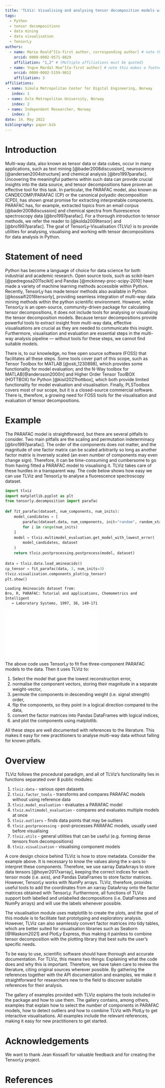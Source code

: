 ```yaml
---
title: 'TLViz: Visualising and analysing tensor decomposition models with Python'
tags:
  - Python
  - tensor decompositions
  - data mining
  - data visualisation
  - TensorLy
authors:
  - name: Marie Roald^[Co-first author, corresponding author] # note this makes a footnote saying 'Co-first author'
    orcid: 0000-0002-9571-8829
    affiliation: "1,2" # (Multiple affiliations must be quoted)
  - name: Yngve Mardal Moe^[Co-first author] # note this makes a footnote saying 'Co-first author'
    orcid: 0000-0002-5159-9012
    affiliation: 3
affiliations:
 - name: Simula Metropolitan Center for Digital Engineering, Norway
   index: 1
 - name: Oslo Metropolitan University, Norway
   index: 2
 - name: Independent Researcher, Norway
   index: 3
date: 14. May 2022
bibliography: paper.bib
---
```


# Introduction

Multi-way data, also known as tensor data or data cubes, occur in many applications, such as text mining [@bader2008discussion], neuroscience [@andersen2004structure] and chemical analysis [@bro1997parafac]. Uncovering the meaningful patterns within such data can provide crucial insights into the data source, and tensor decompositions have proven an effective tool for this task. In particular, the PARAFAC model, also known as CANDECOMP/PARAFAC (CP) or the canonical polyadic decomposition (CPD), has shown great promise for extracting interpretable components. PARAFAC has, for example, extracted topics from an email corpus [@bader2008discussion] and chemical spectra from fluorescence spectroscopy data [@bro1997parafac]. For a thorough introduction to tensor methods, we refer the reader to [@kolda2009tensor] and [@bro1997parafac]. The goal of TensorLy-Visualisation (TLViz) is to provide utilities for analysing, visualising and working with tensor decompositions for data analysis in Python.

# Statement of need

Python has become a language of choice for data science for both industrial and academic research. Open source tools, such as scikit-learn [@pedregosa2011scikit] and Pandas [@mckinney-proc-scipy-2010] have made a variety of machine learning methods accessible within Python. Recently, TensorLy has made tensor methods also available in Python [@kossaifi2016tensorly], providing seamless integration of multi-way data mining methods within the python scientific environment. However, while TensorLy is an open-source, community-driven package for calculating tensor decompositions, it does not include tools for analysing or visualising the tensor decomposition models. Because tensor decompositions provide powerful tools to extract insight from multi-way data, effective visualisations are crucial as they are needed to communicate this insight. Furthermore, visualisation and evaluation are essential steps in the multi-way analysis pipeline — without tools for these steps, we cannot find suitable models.

There is, to our knowledge, no free open source software (FOSS) that facilitates all these steps. Some tools cover part of this scope, such as Tensor Toolbox for MATLAB [@osti_1230898], which provides some functionality for model evaluation; and the N-Way toolbox for MATLAB[@andersson2000n] and Higher Order Tensor ToolBOX (HOTTBOX) for Python [@kisil2021hottbox], which both provide limited functionality for model evaluation and visualisation. Finally, PLSToolbox covers most of our scope, but it is a closed-source commercial software. There is, therefore, a growing need for FOSS tools for the visualisation and evaluation of tensor decompositions.

# Example

The PARAFAC model is straightforward, but there are several pitfalls to consider. Two main pitfalls are the scaling and permutation indeterminacy [@bro1997parafac]. The order of the components does not matter, and the magnitude of one factor matrix can be scaled arbitrarily so long as another factor matrix is inversely scaled (an even number of components may even change sign). Therefore, it can be time-consuming and cumbersome to go from having fitted a PARAFAC model to visualising it. TLViz takes care of these hurdles in a transparent way. The code below shows how easy we can use TLViz and TensorLy to analyse a fluorescence spectroscopy dataset.

```python
import tlviz
import matplotlib.pyplot as plt
from tensorly.decomposition import parafac

def fit_parafac(dataset, num_components, num_inits):
    model_candidates = [
        parafac(dataset.data, num_components, init="random", random_state=i)
        for i in range(num_inits)
    ]
    model = tlviz.multimodel_evaluation.get_model_with_lowest_error(
        model_candidates, dataset
    )
    return tlviz.postprocessing.postprocess(model, dataset)

data = tlviz.data.load_aminoacids()
cp_tensor = fit_parafac(data, 3, num_inits=3)
tlviz.visualisation.components_plot(cp_tensor)
plt.show()
```

```raw
Loading Aminoacids dataset from:
Bro, R, PARAFAC: Tutorial and applications, Chemometrics and Intelligent
   ↩ Laboratory Systems, 1997, 38, 149-171
```

![An example figure showing the component vectors of a three-component PARAFAC model fitted to a fluorescence spectroscopy dataset](paper_demo.pdf)

The above code uses TensorLy to fit five three-component PARAFAC models to the data. Then it uses TLViz to:

 1. Select the model that gave the lowest reconstruction error,
 1. normalise the component vectors, storing their magnitude in a separate weight-vector,
 1. permute the components in descending weight (i.e. signal strength) order,
 1. flip the components, so they point in a logical direction compared to the data,
 1. convert the factor matrices into Pandas DataFrames with logical indices,
 1. and plot the components using matplotlib.

All these steps are well documented with references to the literature. This makes it easy for new practitioners to analyse multi-way data without falling for known pitfalls.

# Overview

TLViz follows the procedural paradigm, and all of TLViz’s functionality lies in functions separated over 8 public modules:

 1. `tlviz.data` - various open datasets
 1. `tlviz.factor_tools` - transforms and compares PARAFAC models without using reference data
 1. `tlviz.model_evaluation` - evaluates a PARAFAC model
 1. `tlviz.multimodel_evaluation` - compares and evaluates multiple models at once
 1. `tlviz.outliers` - finds data points that may be outliers
 1. `tlviz.postprocessing` - post-processes PARAFAC models, usually used before visualising
 1. `tlviz.utils` - general utilities that can be useful (e.g. forming dense tensors from decompositions)
 1. `tlviz.visualisation` - visualising component models

A core design choice behind TLViz is how to store metadata. Consider the example above. It is necessary to know the values along the x-axis to interpret these components. Therefore, we use xarray DataArrays to store data tensors [@hoyer2017xarray], keeping the correct indices for each tensor mode (i.e. axis), and Pandas DataFrames to store factor matrices. However, TensorLy works with NumPy arrays. TLViz, therefore, provides useful tools to add the coordinates from an xarray DataArray onto the factor matrices obtained with TensorLy. Furthermore, all functions of TLViz support both labelled and unlabelled decompositions (i.e. DataFrames and NumPy arrays) and will use the labels whenever possible.

The visualisation module uses matplotlib to create the plots, and the goal of this module is to facilitate fast prototyping and exploratory analysis. However, TLViz can also seamlessly convert factor matrices into tidy tables, which are better suited for visualisation libraries such as Seaborn [@Waskom2021] and PlotLy Express, thus making it painless to combine tensor decomposition with the plotting library that best suits the user’s specific needs.

To be easy to use, scientific software should have thorough and accurate documentation. For TLViz, this means two things: Explaining what the code does and why this is important. Therefore, we have taken care to review the literature, citing original sources wherever possible. By gathering the references together with the API documentation and examples, we make it straightforward for researchers new to the field to discover suitable references for their analysis.

The gallery of examples provided with TLViz explains the tools included in the package and how to use them. The gallery contains, among others, examples that explain how to select the number of components in PARAFAC models, how to detect outliers and how to combine TLViz with PlotLy to get interactive visualisations. All examples include the relevant references, making it easy for new practitioners to get started.

# Acknowledgements
We want to thank Jean Kossaifi for valuable feedback and for creating the TensorLy project.

# References